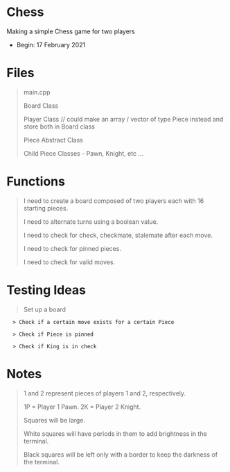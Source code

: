 # Chess
Making a simple Chess game for two players
- Begin: 17 February 2021

# Files
> main.cpp
> 
> Board Class
> 
>   Player Class // could make an array / vector of type Piece instead and store both in Board class
>   
> Piece Abstract Class
> 
>   Child Piece Classes - Pawn, Knight, etc ...

# Functions
> 
> I need to create a board composed of two players each with 16 starting pieces.
> 
> I need to alternate turns using a boolean value.
> 
> I need to check for check, checkmate, stalemate after each move.
> 
> I need to check for pinned pieces.
> 
> I need to check for valid moves.

# Testing Ideas
>
> Set up a board
> 
      > Check if a certain move exists for a certain Piece
  > 
      > Check if Piece is pinned
  > 
      > Check if King is in check

# Notes
> 1 and 2 represent pieces of players 1 and 2, respectively.
> 
>   1P = Player 1 Pawn. 2K = Player 2 Knight.
>   
> Squares will be large.
> 
>   White squares will have periods in them to add brightness in the terminal.
>   
>   Black squares will be left only with a border to keep the darkness of the terminal.
